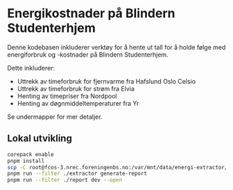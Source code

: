 # Energikostnader på Blindern Studenterhjem

Denne kodebasen inkluderer verktøy for å hente ut tall for å holde følge
med energiforbruk og -kostnader på Blindern Studenterhjem.

Dette inkluderer:

- Uttrekk av timeforbruk for fjernvarme fra Hafslund Oslo Celsio
- Uttrekk av timeforbruk for strøm fra Elvia
- Henting av timepriser fra Nordpool
- Henting av døgnmiddeltemperaturer fra Yr

Se undermapper for mer detaljer.

## Lokal utvikling

```bash
corepack enable
pnpm install
scp -C root@fcos-3.nrec.foreningenbs.no:/var/mnt/data/energi-extractor/data.json extractor/data.json
pnpm run --filter ./extractor generate-report
pnpm run --filter ./report dev --open
```
